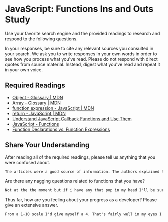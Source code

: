 # JavaScript: Functions Ins and Outs Study

Use your favorite search engine and the provided readings to research and
respond to the following questions.

In your responses, be sure to cite any relevant sources you consulted in your
search. We ask you to write responses in your own words in order to see how you
process what you've read. Please do not respond with direct quotes from source
material. Instead, digest what you've read and repeat it in your own voice.

## Required Readings

-   [Object - Glossary | MDN](https://developer.mozilla.org/en-US/docs/Glossary/Object)
-   [Array - Glossary | MDN](https://developer.mozilla.org/en-US/docs/Glossary/Array)
-   [function expression - JavaScript | MDN](https://developer.mozilla.org/en-US/docs/Web/JavaScript/Reference/Operators/function)
-   [return - JavaScript | MDN](https://developer.mozilla.org/en-US/docs/Web/JavaScript/Reference/Statements/return)
-   [Understand JavaScript Callback Functions and Use Them](http://javascriptissexy.com/understand-javascript-callback-functions-and-use-them)
-   [JavaScript - Functions](http://www.quirksmode.org/js/function.html)
-   [Function Declarations vs. Function Expressions](https://javascriptweblog.wordpress.com/2010/07/06/function-declarations-vs-function-expressions)

## Share Your Understanding

After reading all of the required readings, please tell us anything that you
were confused about.

```md
The articles were a good source of information. The authors explained the concepts well and with the help of the examples and comments helped alot with understanding what they were trying to convey.
```

Are there any nagging questions related to functions that you have?

```md
Not at the the moment but if i have any that pop in my head I'll be sure to leave a comment in the foumrs channel.
```

Thus far, how are you feeling about your progress as a developer? Please give an
extensive answer.

```md
From a 1-10 scale I'd give myself a 4. That's fairly well in my eyes I thought I'd be sturggling a bit more. The lessons are informative and teaches us of concepts I would never have touched upon myself. Im extremely confident that with the help of my fellow cohrts and the instructors I'll be in the 6-7 range in no time.
```
